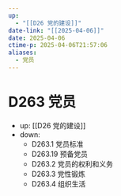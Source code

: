 ```yaml
---
up:
  - "[[D26 党的建设]]"
date-link: "[[2025-04-06]]"
date: 2025-04-06
ctime-p: 2025-04-06T21:57:06
aliases:
  - 党员
---
```


# D263 党员

- up: [[D26 党的建设]]
- down:	
	- D263.1 党员标准
	- D263.19 预备党员
	- D263.2 党员的权利和义务
	- D263.3 党性锻炼
	- D263.4 组织生活
	
